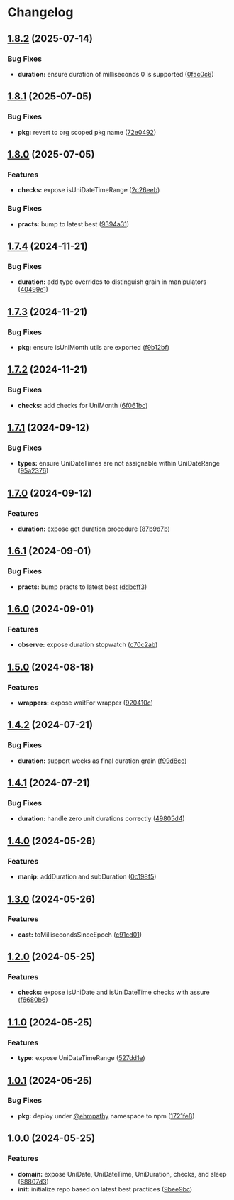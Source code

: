 # Changelog

## [1.8.2](https://github.com/ehmpathy/uni-time/compare/v1.8.1...v1.8.2) (2025-07-14)


### Bug Fixes

* **duration:** ensure duration of milliseconds 0 is supported ([0fac0c6](https://github.com/ehmpathy/uni-time/commit/0fac0c6de1ad2361db8f4a265ef171260bb833af))

## [1.8.1](https://github.com/ehmpathy/uni-time/compare/v1.8.0...v1.8.1) (2025-07-05)


### Bug Fixes

* **pkg:** revert to org scoped pkg name ([72e0492](https://github.com/ehmpathy/uni-time/commit/72e0492b17168964d43808e0dede77246380e642))

## [1.8.0](https://github.com/ehmpathy/uni-time/compare/v1.7.4...v1.8.0) (2025-07-05)


### Features

* **checks:** expose isUniDateTimeRange ([2c26eeb](https://github.com/ehmpathy/uni-time/commit/2c26eeb89174f54daebe62cb9ecc61abf45129e7))


### Bug Fixes

* **practs:** bump to latest best ([9394a31](https://github.com/ehmpathy/uni-time/commit/9394a31a87cda73998c6adb5e306b0c6d68c966a))

## [1.7.4](https://github.com/ehmpathy/uni-time/compare/v1.7.3...v1.7.4) (2024-11-21)


### Bug Fixes

* **duration:** add type overrides to distinguish grain in manipulators ([40499e1](https://github.com/ehmpathy/uni-time/commit/40499e1891fb12d834ce99798375fa568fdce146))

## [1.7.3](https://github.com/ehmpathy/uni-time/compare/v1.7.2...v1.7.3) (2024-11-21)


### Bug Fixes

* **pkg:** ensure isUniMonth utils are exported ([f9b12bf](https://github.com/ehmpathy/uni-time/commit/f9b12bf1e97e2dd1565878515a1ec6ad26df812a))

## [1.7.2](https://github.com/ehmpathy/uni-time/compare/v1.7.1...v1.7.2) (2024-11-21)


### Bug Fixes

* **checks:** add checks for UniMonth ([6f061bc](https://github.com/ehmpathy/uni-time/commit/6f061bc5c5f8d7801518281e0642ac6cbe5aacaa))

## [1.7.1](https://github.com/ehmpathy/uni-time/compare/v1.7.0...v1.7.1) (2024-09-12)


### Bug Fixes

* **types:** ensure UniDateTimes are not assignable within UniDateRange ([95a2376](https://github.com/ehmpathy/uni-time/commit/95a23766c401d799094fd23d6e9ec9354b8cfc1a))

## [1.7.0](https://github.com/ehmpathy/uni-time/compare/v1.6.1...v1.7.0) (2024-09-12)


### Features

* **duration:** expose get duration procedure ([87b9d7b](https://github.com/ehmpathy/uni-time/commit/87b9d7bf7f5e6a8bcf0daf32cb86840b357027b2))

## [1.6.1](https://github.com/ehmpathy/uni-time/compare/v1.6.0...v1.6.1) (2024-09-01)


### Bug Fixes

* **practs:** bump practs to latest best ([ddbcff3](https://github.com/ehmpathy/uni-time/commit/ddbcff30e4a3940513b099a277f2f9dd9d042de7))

## [1.6.0](https://github.com/ehmpathy/uni-time/compare/v1.5.0...v1.6.0) (2024-09-01)


### Features

* **observe:** expose duration stopwatch ([c70c2ab](https://github.com/ehmpathy/uni-time/commit/c70c2ab1f235c06592d352f7f3153f9c8c64dda2))

## [1.5.0](https://github.com/ehmpathy/uni-time/compare/v1.4.2...v1.5.0) (2024-08-18)


### Features

* **wrappers:** expose waitFor wrapper ([920410c](https://github.com/ehmpathy/uni-time/commit/920410c27fc6872d73aa1660561c750e9c9042c7))

## [1.4.2](https://github.com/ehmpathy/uni-time/compare/v1.4.1...v1.4.2) (2024-07-21)


### Bug Fixes

* **duration:** support weeks as final duration grain ([f99d8ce](https://github.com/ehmpathy/uni-time/commit/f99d8ce9c2cb36ffca16a2c7808315b52e198aaa))

## [1.4.1](https://github.com/ehmpathy/uni-time/compare/v1.4.0...v1.4.1) (2024-07-21)


### Bug Fixes

* **duration:** handle zero unit durations correctly ([49805d4](https://github.com/ehmpathy/uni-time/commit/49805d412a3f0c79a7d88d2bb3c8e162124637b4))

## [1.4.0](https://github.com/ehmpathy/uni-time/compare/v1.3.0...v1.4.0) (2024-05-26)


### Features

* **manip:** addDuration and subDuration ([0c198f5](https://github.com/ehmpathy/uni-time/commit/0c198f55c0aee0a896380778f290187966387c94))

## [1.3.0](https://github.com/ehmpathy/uni-time/compare/v1.2.0...v1.3.0) (2024-05-26)


### Features

* **cast:** toMillisecondsSinceEpoch ([c91cd01](https://github.com/ehmpathy/uni-time/commit/c91cd01e116640d9a0a61f306832f369ff1bab1e))

## [1.2.0](https://github.com/ehmpathy/uni-time/compare/v1.1.0...v1.2.0) (2024-05-25)


### Features

* **checks:** expose isUniDate and isUniDateTime checks with assure ([f6680b6](https://github.com/ehmpathy/uni-time/commit/f6680b60b4a95cf5eef4a854cdad8cd0c1e11fe9))

## [1.1.0](https://github.com/ehmpathy/uni-time/compare/v1.0.1...v1.1.0) (2024-05-25)


### Features

* **type:** expose UniDateTimeRange ([527dd1e](https://github.com/ehmpathy/uni-time/commit/527dd1e75c88494f954cc5e7720931e16451e9eb))

## [1.0.1](https://github.com/ehmpathy/uni-time/compare/v1.0.0...v1.0.1) (2024-05-25)


### Bug Fixes

* **pkg:** deploy under [@ehmpathy](https://github.com/ehmpathy) namespace to npm ([1721fe8](https://github.com/ehmpathy/uni-time/commit/1721fe86acb78efc4523125588ca223444388002))

## 1.0.0 (2024-05-25)


### Features

* **domain:** expose UniDate, UniDateTime, UniDuration, checks, and sleep ([68807d3](https://github.com/ehmpathy/uni-time/commit/68807d33972e5513e9ef06943a9748e5f9c68e92))
* **init:** initialize repo based on latest best practices ([9bee9bc](https://github.com/ehmpathy/uni-time/commit/9bee9bcb89cf2b3e69fc13fdde4519eeb019b1d3))
